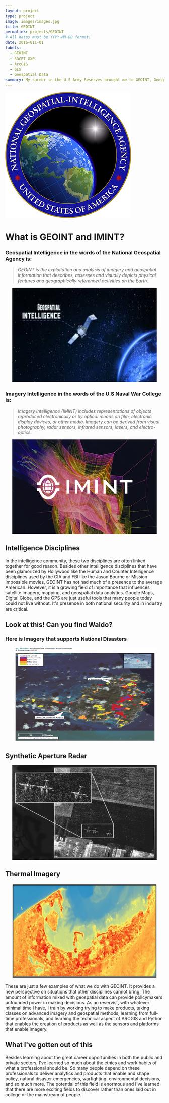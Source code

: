 ```yaml
---
layout: project
type: project
image: images/images.jpg
title: GEOINT
permalink: projects/GEOINT
# All dates must be YYYY-MM-DD format!
date: 2016-011-01
labels:
  - GEOINT
  - SOCET GXP
  - ArcGIS
  - GIS
  - Geospatial Data
summary: My career in the U.S Army Reserves brought me to GEOINT, Geospatial Intelligence, which is a discipline of the intelligence fields that deals with Geospatial and Imagery Data that is exploited and disseminated.
---
```


<img class="ui medium right floated rounded image" src="../images/NGA.png">

  
# What is GEOINT and IMINT?

### Geospatial Intelligence in the words of the National Geospatial Agency is:
> *GEOINT is the exploitation and analysis of imagery and geospatial information that describes, assesses and visually depicts physical features and geographically referenced activities on the Earth.*
 

  <p align="center">
  <img class="ui medium image" width="460" height="300" src="../images/images.jpg">
</p>
  

  
### Imagery Intelligence in the words of the U.S Naval War College is:
> *Imagery Intelligence (IMINT) includes representations of objects reproduced electronically or by optical means on film, electronic display devices, or other media. Imagery can be derived from visual photography, radar sensors, infrared sensors, lasers, and electro-optics.*

 <p align="center">
  <img class="ui medium image" width="460" height="300" src="../images/imint-ph.jpg">
</p>

## Intelligence Disciplines
In the intelligence community, these two disciplines are often linked together for good reason. Besides other intelligence disciplines that have been glamorized by Hollywood like the Human and Counter Intelligence disciplines used by the CIA and FBI like the Jason Bourne or Mission Impossible movies, GEOINT has not had much of a presence to the average American. However, it is a growing field of importance that influences satellite imagery, mapping, and geospatial data analytics. Google Maps, Digital Globe, and the GPS are just useful tools that many people today could not live without. It's presence in both national security and in industry are critical.
## Look at this! Can you find Waldo?

### Here is Imagery that supports National Disasters

 <p align="center">
  <img class="ui large image" width="460" height="300" src="../images/Hurricane Irma product2.PNG">
</p>

## Synthetic Aperture Radar

<p align="center">
  <img class="ui large image" width="460" height="300" src="../images/SAR.jpg">
</p>

## Thermal Imagery

<p align="center">
  <img class="ui large image" width="460" height="300" src="../images/thermal.jpg">
</p>

These are just a few examples of what we do with GEOINT. It provides a new perspective on situations that other disciplines cannot bring. The amount of information mixed with geospatial data can provide policymakers unfounded power in making decisions.
As an reservist, with whatever minimal time I have, I train by working trying to make products, taking classes on advanced imagery and geospatial methods, learning from full-time professionals, and learning the technical aspect of ARCGIS and Python that enables the creation of products as well as the sensors and platforms that enable imagery. 

## What I've gotten out of this

Besides learning about the great career opportunities in both the public and private sectors, I've learned so much about the ethics and work habits of what a professional should be. So many people depend on these professionals to deliver analytics and products that enable and shape policy, natural disaster emergencies, warfighting, environmental decisions, and so much more. The potential of this field is enormous and I've learned that there are more exciting fields to discover rather than ones laid out in college or the mainstream of people.
